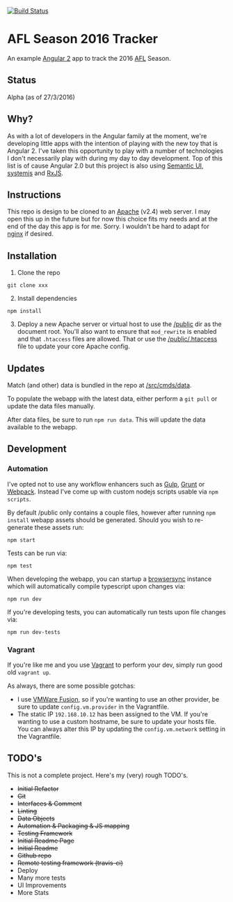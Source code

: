[![Build Status](https://travis-ci.org/aaronheath/afl-2016.svg?branch=master)](https://travis-ci.org/aaronheath/afl-2016) 

# AFL Season 2016 Tracker

An example [Angular 2](https://angular.io/) app to track the 2016 [AFL](http://afl.com.au) Season.

## Status

Alpha (as of 27/3/2016)

## Why?

As with a lot of developers in the Angular family at the moment, we're developing little apps with the intention of playing with the new toy that is Angular 2. I've taken this opportunity to play with a number of technologies I don't necessarily play with during my day to day development. Top of this list is of cause Angular 2.0 but this project is also using [Semantic UI](http://semantic-ui.com/), [systemjs](https://github.com/systemjs/systemjs) and [RxJS](http://reactivex.io/rxjs/).

## Instructions

This repo is design to be cloned to an [Apache](https://httpd.apache.org/) (v2.4) web server. I may open this up in the future but for now this choice fits my needs and at the end of the day this app is for me. Sorry. I wouldn't be hard to adapt for [nginx](http://nginx.org/en/) if desired.

## Installation

1. Clone the repo
```
git clone xxx
```

2. Install dependencies
```
npm install
```

3. Deploy a new Apache server or virtual host to use the [/public](public) dir as the document root. You'll also want to ensure that `mod_rewrite` is enabled and that `.htaccess` files are allowed. That or use the [/public/.htaccess](public/.htaccess) file to update your core Apache config.

## Updates

Match (and other) data is bundled in the repo at [/src/cmds/data](src/cmds/data).

To populate the webapp with the latest data, either perform a `git pull` or update the data files manually.

After data files, be sure to run `npm run data`. This will update the data available to the webapp.

## Development

### Automation

I've opted not to use any workflow enhancers such as [Gulp](http://gulpjs.com/), [Grunt](http://gruntjs.com/) or [Webpack](https://webpack.github.io/). Instead I've come up with custom nodejs scripts usable via `npm scripts`.

By default /public only contains a couple files, however after running `npm install` webapp assets should be generated. Should you wish to re-generate these assets run:
```
npm start
```

Tests can be run via:
```
npm test
```

When developing the webapp, you can startup a [browsersync](https://www.browsersync.io/) instance which will automatically compile typescript upon changes via:
```
npm run dev
```

If you're developing tests, you can automatically run tests upon file changes via:
```
npm run dev-tests
```

### Vagrant

If you're like me and you use [Vagrant](https://www.vagrantup.com/) to perform your dev, simply run good old `vagrant up`.

As always, there are some possible gotchas:

- I use [VMWare Fusion](http://www.vmware.com/au/products/fusion), so if you're wanting to use an other provider, be sure to update `config.vm.provider` in the Vagrantfile.
- The static IP `192.168.10.12` has been assigned to the VM. If you're wanting to use a custom hostname, be sure to update your hosts file. You can always alter this IP by updating the `config.vm.network` setting in the Vagrantfile.

## TODO's

This is not a complete project. Here's my (very) rough TODO's.

- ~~Initial Refactor~~
- ~~Git~~
- ~~Interfaces & Comment~~
- ~~Linting~~
- ~~Data Objects~~
- ~~Automation & Packaging & JS mapping~~
- ~~Testing Framework~~
- ~~Initial Readme Page~~
- ~~Initial Readme~~
- ~~Github repo~~
- ~~Remote testing framework (travis-ci)~~
- Deploy
- Many more tests
- UI Improvements
- More Stats
